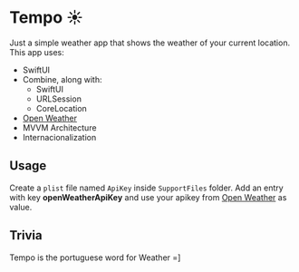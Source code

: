 # Tempo ☀️

Just a simple weather app that shows the weather of your current location. This app uses:
- SwiftUI
- Combine, along with:
    - SwiftUI
    - URLSession
    - CoreLocation
- [Open Weather](https://openweathermap.org/api)
- MVVM Architecture
- Internacionalization

## Usage
Create a `plist` file named `ApiKey` inside `SupportFiles` folder. Add an entry with key **openWeatherApiKey** and use your apikey from [Open Weather](https://openweathermap.org/api) as value.

## Trivia
Tempo is the portuguese word for Weather =]